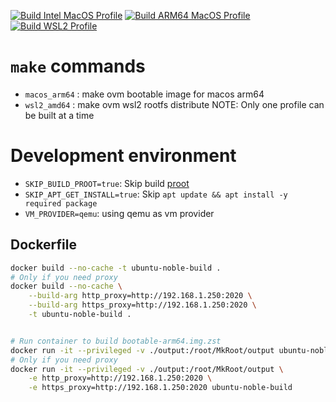 [![Build Intel MacOS Profile](https://github.com/ihexon/ovm-builder/actions/workflows/build_macos-x86_64.yaml/badge.svg)](https://github.com/ihexon/ovm-builder/actions/workflows/build_macos-x86_64.yaml) [![Build ARM64 MacOS Profile](https://github.com/ihexon/ovm-builder/actions/workflows/build_macos.yaml/badge.svg)](https://github.com/ihexon/ovm-builder/actions/workflows/build_macos.yaml) [![Build WSL2 Profile](https://github.com/ihexon/ovm-builder/actions/workflows/build_wsl2.yaml/badge.svg)](https://github.com/ihexon/ovm-builder/actions/workflows/build_wsl2.yaml)
# `make` commands
  - `macos_arm64` : make ovm bootable image for macos arm64
  - `wsl2_amd64`  : make ovm wsl2 rootfs distribute
NOTE: Only one profile can be built at a time



# Development environment
- `SKIP_BUILD_PROOT=true`: Skip build [proot](https://github.com/proot-me/proot)
- `SKIP_APT_GET_INSTALL=true`: Skip `apt update && apt install -y required package`
- `VM_PROVIDER=qemu`: using qemu as vm provider


## Dockerfile
```bash
docker build --no-cache -t ubuntu-noble-build .
# Only if you need proxy
docker build --no-cache \
    --build-arg http_proxy=http://192.168.1.250:2020 \
    --build-arg https_proxy=http://192.168.1.250:2020 \
    -t ubuntu-noble-build .


# Run container to build bootable-arm64.img.zst
docker run -it --privileged -v ./output:/root/MkRoot/output ubuntu-noble-build
# Only if you need proxy
docker run -it --privileged -v ./output:/root/MkRoot/output \
    -e http_proxy=http://192.168.1.250:2020 \
    -e https_proxy=http://192.168.1.250:2020 ubuntu-noble-build
```
